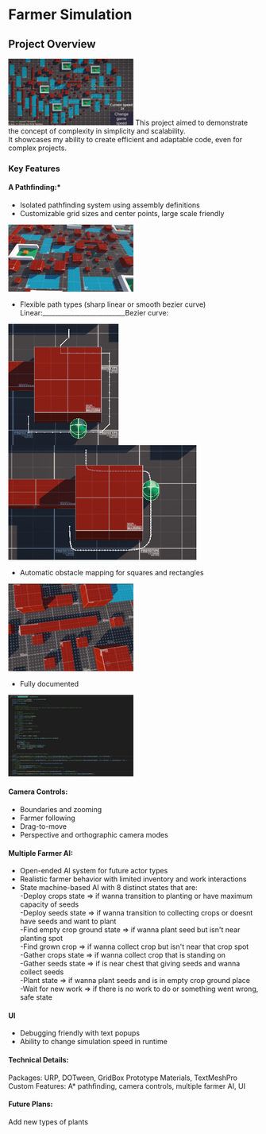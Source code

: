 # Farmer Simulation <br>
## Project Overview  <br>
<img src="ReadmeResources/FullScreenShot.jpg" width=50%>
This project aimed to demonstrate the concept of complexity in simplicity and scalability. <br>
It showcases my ability to create efficient and adaptable code, even for complex projects. <br>

### Key Features <br>

#### A Pathfinding:* <br>
* Isolated pathfinding system using assembly definitions <br>
* Customizable grid sizes and center points, large scale friendly <br>

<img src="ReadmeResources/LargeScaleAstar.jpg" width=50%>

* Flexible path types (sharp linear or smooth bezier curve) <br>
Linear:__________________________Bezier curve:<br>
<img src="ReadmeResources/ScreenShotLinear.jpg" align='left'>

<img src="ReadmeResources/ScreenShotBezier.jpg">

* Automatic obstacle mapping for squares and rectangles <br>
<img src="ReadmeResources/AutoMapping.jpg" width=50%>

* Fully documented <br>

<img src="ReadmeResources/AstarDocumented.jpg" width=50%>

#### Camera Controls: <br>
* Boundaries and zooming <br>
* Farmer following <br>
* Drag-to-move <br>
* Perspective and orthographic camera modes <br>
#### Multiple Farmer AI: <br>
* Open-ended AI system for future actor types <br>
* Realistic farmer behavior with limited inventory and work interactions <br>
* State machine-based AI with 8 distinct states that are: <br>
-Deploy crops state => if wanna transition to planting or have maximum capacity of seeds <br>
-Deploy seeds state => if wanna transition to collecting crops or doesnt have seeds and want to plant <br>
-Find empty crop ground state => if wanna plant seed but isn't near planting spot <br>
-Find grown crop => if wanna collect crop but isn't near that crop spot <br>
-Gather crops state => if wanna collect crop that is standing on <br>
-Gather seeds state => if is near chest that giving seeds and wanna collect seeds <br>
-Plant state => if wanna plant seeds and is in empty crop ground place <br>
-Wait for new work => if there is no work to do or something went wrong, safe state <br>
#### UI <br>
* Debugging friendly with text popups
* Ability to change simulation speed in runtime 

#### Technical Details: <br>
Packages: URP, DOTween, GridBox Prototype Materials, TextMeshPro <br>
Custom Features: A* pathfinding, camera controls, multiple farmer AI, UI <br>

####  Future Plans: <br>
Add new types of plants <br>
